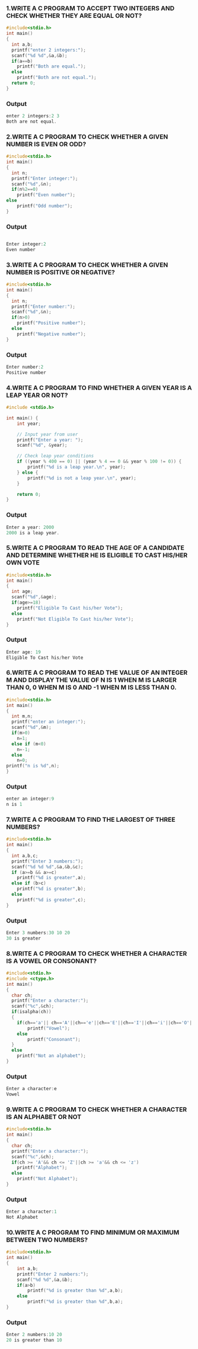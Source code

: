 ### 1.WRITE A C PROGRAM TO ACCEPT TWO INTEGERS AND CHECK WHETHER THEY ARE EQUAL OR NOT?
~~~c
#include<stdio.h>
int main()
{
  int a,b;
  printf("enter 2 integers:");
  scanf("%d %d",&a,&b);
  if(a==b)
    printf("Both are equal.");
  else
    printf("Both are not equal.");
  return 0;
}
~~~
### Output
~~~c
enter 2 integers:2 3
Both are not equal.
~~~

### 2.WRITE A C PROGRAM TO CHECK WHETHER A GIVEN NUMBER IS EVEN OR ODD?
~~~c
#include<stdio.h>
int main()
{
  int n;
  printf("Enter integer:");
  scanf("%d",&n);
  if(n%2==0)
    printf("Even number");
else
    printf("Odd number");
}
~~~
### Output
~~~c

Enter integer:2
Even number
~~~
###  3.WRITE A C PROGRAM TO CHECK WHETHER A GIVEN NUMBER IS POSITIVE OR NEGATIVE?
~~~c
#include<stdio.h>
int main()
{
  int n;
  printf("Enter number:");
  scanf("%d",&n);
  if(n>0)
    printf("Positive number");
  else
    printf("Negative number");
}
~~~
### Output
~~~c
Enter number:2
Positive number
~~~
### 4.WRITE A C PROGRAM TO FIND WHETHER A GIVEN YEAR IS A LEAP YEAR OR NOT?
~~~c
#include <stdio.h>

int main() {
    int year;

    // Input year from user
    printf("Enter a year: ");
    scanf("%d", &year);

    // Check leap year conditions
    if ((year % 400 == 0) || (year % 4 == 0 && year % 100 != 0)) {
        printf("%d is a leap year.\n", year);
    } else {
        printf("%d is not a leap year.\n", year);
    }

    return 0;
}
~~~
### Output
~~~c
Enter a year: 2000
2000 is a leap year.
~~~

### 5.WRITE A C PROGRAM TO READ THE AGE OF A CANDIDATE AND DETERMINE WHETHER HE IS ELIGIBLE TO CAST HIS/HER OWN VOTE
~~~c
#include<stdio.h>
int main()
{
  int age;
  scanf("%d",&age);
  if(age>=18)
    printf("Eligible To Cast his/her Vote");
  else
    printf("Not Eligible To Cast his/her Vote");
}
~~~
### Output
~~~c
Enter age: 19
Eligible To Cast his/her Vote
~~~
###  6.WRITE A C PROGRAM TO READ THE VALUE OF AN INTEGER M AND DISPLAY THE VALUE OF N IS 1 WHEN M IS LARGER THAN 0, 0 WHEN M IS 0 AND -1 WHEN M IS LESS THAN 0.
~~~c
#include<stdio.h>
int main()
{
  int m,n;
  printf("enter an integer:");
  scanf("%d",&m);
  if(m>0)
    n=1;
  else if (m<0)
    n=-1;
  else
    n=0;
printf("n is %d",n);
}
~~~
### Output
~~~c
enter an integer:9
n is 1
~~~
###  7.WRITE A C PROGRAM TO FIND THE LARGEST OF THREE NUMBERS?
~~~c
#include<stdio.h>
int main()
{
  int a,b,c;
  printf("Enter 3 numbers:");
  scanf("%d %d %d",&a,&b,&c);
  if (a>=b && a>=c)
    printf("%d is greater",a);
  else if (b>c)
    printf("%d is greater",b);
  else
    printf("%d is greater",c);
}
~~~
### Output
~~~c
Enter 3 numbers:30 10 20
30 is greater
~~~
### 8.WRITE A C PROGRAM TO CHECK WHETHER A CHARACTER IS A VOWEL OR CONSONANT?
~~~c
#include<stdio.h>
#include <ctype.h>
int main()
{
  char ch;
  printf("Enter a character:");
  scanf("%c",&ch);
  if(isalpha(ch))
  {
    if(ch=='a'|| ch=='A'||ch=='e'||ch=='E'||ch=='I'||ch=='i'||ch=='O'||ch=='o'||ch=='U'||ch=='u')
        printf("Vowel");
    else
        printf("Consonant");
  }
  else
    printf("Not an alphabet");
}
~~~
### Output
~~~c
Enter a character:e
Vowel
~~~
###  9.WRITE A C PROGRAM TO CHECK WHETHER A CHARACTER IS AN ALPHABET OR NOT
~~~c
#include<stdio.h>
int main()
{
  char ch;
  printf("Enter a character:");
  scanf("%c",&ch);
  if(ch >= 'A'&& ch <= 'Z'||ch >= 'a'&& ch <= 'z')
    printf("Alphabet");
  else
    printf("Not Alphabet");
}
~~~
### Output
~~~c
Enter a character:1
Not Alphabet
~~~
### 10.WRITE A C PROGRAM TO FIND MINIMUM OR MAXIMUM BETWEEN TWO NUMBERS?
~~~c
#include<stdio.h>
int main()
{
    int a,b;
    printf("Enter 2 numbers:");
    scanf("%d %d",&a,&b);
    if(a>b)
        printf("%d is greater than %d",a,b);
    else
        printf("%d is greater than %d",b,a);   
}
~~~
### Output
~~~c
Enter 2 numbers:10 20
20 is greater than 10
~~~
